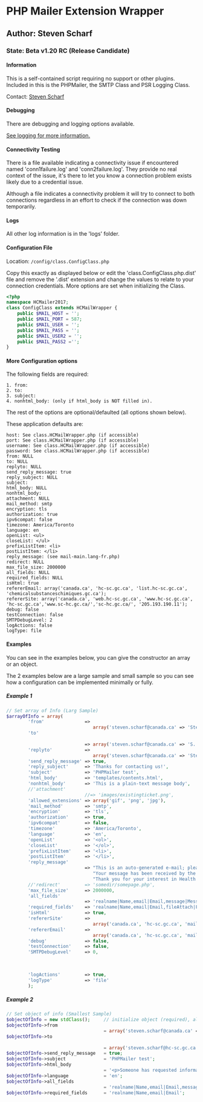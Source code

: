 # PHP Mailer Extension Wrapper
## Author: Steven Scharf
### State: Beta v1.20 RC (Release Candidate)
#### Information
This is a self-contained script requiring no support or other plugins.
Included in this is the PHPMailer, the SMTP Class and PSR Logging Class.

Contact: [Steven Scharf](mailto:steven.scharf@canada.ca)
#### Debugging
There are debugging and logging options available.

[See logging for more information.](#logs)
#### Connectivity Testing
There is a file available indicating a connectivity issue if encountered
named 'conn1failure.log' and 'conn2failure.log'. They provide no real context
of the issue, it's there to let you know a connection problem exists
likely due to a credential issue.

Although a file indicates a connectivity problem it will 
try to connect to both connections regardless in an effort 
to check if the connection was down temporarily.
#### Logs
All other log information is in the 'logs' folder.
#### Configuration File
Location: ```/config/class.ConfigClass.php```

Copy this exactly as displayed below or edit the 'class.ConfigClass.php.dist' 
file and remove the '.dist' extension and change the values to relate to your 
connection credentials. More options are set when initializing the Class.
```php
<?php
namespace HCMailer2017;
class ConfigClass extends HCMailWrapper {
	public $MAIL_HOST = '';	
	public $MAIL_PORT = 587;	
	public $MAIL_USER = '';	
	public $MAIL_PASS = '';	
	public $MAIL_USER2 = '';	
	public $MAIL_PASS2 ='';	
}
```

#### More Configuration options
The following fields are required:
```
1. from:
2. to:
3. subject:
4. nonhtml_body: (only if html_body is NOT filled in).
```
The rest of the options are optional/defaulted (all options shown below). 

These application defaults are:
```
host: See class.HCMailWrapper.php (if accessible)
port: See class.HCMailWrapper.php (if accessible)
username: See class.HCMailWrapper.php (if accessible)
password: See class.HCMailWrapper.php (if accessible)
from: NULL
to: NULL
replyto: NULL
send_reply_message: true
reply_subject: NULL
subject: 
html_body: NULL
nonhtml_body: 
attachment: NULL
mail_method: smtp
encryption: tls
authorization: true
ipv6compat: false
timezone: America/Toronto
language: en
openList: <ul>
closeList: </ul>
prefixListItem: <li>
postListItem: </li>
reply_message: (see mail-main.lang-fr.php)
redirect: NULL
max_file_size: 2000000
all_fields: NULL
required_fields: NULL
isHtml: true
refererEmail: array('canada.ca', 'hc-sc.gc.ca', 'list.hc-sc.gc.ca', 'chemicalsubstanceschimiques.gc.ca');
refererSite: array('canada.ca', 'web.hc-sc.gc.ca', 'www.hc-sc.gc.ca', 'hc-sc.gc.ca','www.sc-hc.gc.ca/','sc-hc.gc.ca/', '205.193.190.11');
debug: false
testConnection: false
SMTPDebugLevel: 2
logActions: false
logType: file
```

#### Examples
You can see in the examples below, you can give the constructor an array or an object.

The 2 examples below are a large sample and small sample so you can see how a configuration can be implemented minimally or fully.
##### Example 1
```php
// Set array of Info (Larg Sample)			
$arrayOfInfo = array(
		'from' 				 => 									   	// From E-mail (Limit 1)
								array('steven.scharf@canada.ca' => 'Steven Scharf'), 
		'to' 														   	// To E-mail (associative array with key as email, 
																		// value as name - limit 10)
							 => array('steven.scharf@canada.ca' => 'S. Scharf'),			
		'replyto' 			 =>  								   		// Reply-To E-mail
								array('steven.scharf@canada.ca' => 'Steven Scharf'),
		'send_reply_message' => true,							   		// Send reply (confirmation) e-mail when they successfully send one
		'reply_subject'		 => 'Thanks for contacting us!',			// Subject of the automated reply when submission is successful 
		'subject' 			 => 'PHPMailer test', 						// Subject of your e-mail
		'html_body' 		 => 'templates/contents.html', 						// html body (can be .html file or html markup)
		'nonhtml_body' 		 => 'This is a plain-text message body', 	// plain text body
		//'attachment' 													// e-mail attachment (relative path), must reside on same domain
							 //=> 'images/existingticket.png', 			// string or indexed array
		'allowed_extensions' => array('gif', 'png', 'jpg'),									// Allowed extensions for upload
		'mail_method' 		 => 'smtp', 								// can be mail, sendmail or smtp (default)
		'encryption' 		 => 'tls', 									// use - ssl (deprecated) or tls (default)
		'authorization' 	 => true, 									// should be set to true (true|false)
		'ipv6compat' 		 => false, 									// should be set to false (true|false)
		'timezone'			 => 'America/Toronto',						// timezones: http://php.net/manual/en/timezones.php
		'language'			 => 'en',									// Language: en|fr
		'openList'			 => '<ol>',									// When errors appear, the opening wrapper for the error list
		'closeList'			 => '</ol>',								// When errors appear, the closing wrapper for the error list
		'prefixListItem'	 => '<li>',									// When errors appear, the opening wrapper for the list item
		'postListItem'		 => '</li>',								// When errors appear, the closing wrapper for the list item
		'reply_message'												   	// confirmation of their email being sent to the subject matter expert.
							 => "This is an auto-generated e-mail; please do not reply." . PHP_EOL . 
							    "Your message has been received by the Web site administrator and is being forwarded to a subject-matter expert for consideration and a timely response." . PHP_EOL . 
							    "Thank you for your interest in Health Canada Online.",
		//'redirect'		 => 'somedir/somepage.php',
		'max_file_size'		 => 2000000,
		'all_fields'													// All fields we should look for and post in e-mail
							 => 'realname|Name,email|Email,message|Message',
		'required_fields'	 => 'realname|Name,email|Email,fileAttach|File',			// Required fields for validation
		'isHtml'			 => true,									// E-mails sent can be HTML or Plain-text
		'refererSite' 		 => 										// 
								array('canada.ca', 'hc-sc.gc.ca', 'mailer.dev', 'sad-lap-pub01', '1115.dev'),
		'refererEmail' 		 => 										//
								array('canada.ca', 'hc-sc.gc.ca', 'mailer.dev', 'sad-lap-pub01', '1115.dev'),
		'debug'				 => false, 									// Turn debugging on/off, prod should be false (true|false)
		'testConnection'	 => false,									// Determine if you're just testing the connection (SMTP Only)
		'SMTPDebugLevel'	 => 0,										// 0 = No debug output, 1 = Client commands, 
																		// 2 = Client commands and server responses (default), 
																		// 3 = As DEBUG_SERVER plus connection status, 
																		// 4 = Low-level data output, all messages
		'logActions'		 => true,									// 
		'logType' 			 => 'file'									// 
		);
```
##### Example 2
```php
// Set object of info (Smallest Sample)				
$objectOfInfo = new stdClass(); 	// initialize object (required), all the rest is self explanatory
$objectOfInfo->from																// From E-mail (limit 1)
									= array('steven.scharf@canada.ca' => 'Steven Scharf');
$objectOfInfo->to 																// To E-mail (associative array with key as email, 
																				// value as name - limit 10)
									= array('steven.scharf@hc-sc.gc.ca' => 'Site Admin'); 			
$objectOfInfo->send_reply_message	= true;										// Send reply (confirmation) e-mail when they successfully send one
$objectOfInfo->subject 				= 'PHPMailer test'; 						// Subject of your e-mail
$objectOfInfo->html_body 														// html body (can be .html file or html markup)
									= '<p>Someone has requested information.</p>'; 							
$objectOfInfo->language				= 'en';										// Language: en|fr
$objectOfInfo->all_fields														// All fields we should look for and post in e-mail
									= 'realname|Name,email|Email,message|Message';
$objectOfInfo->required_fields		= 'realname|Name,email|Email';				// Required fields for validation
```